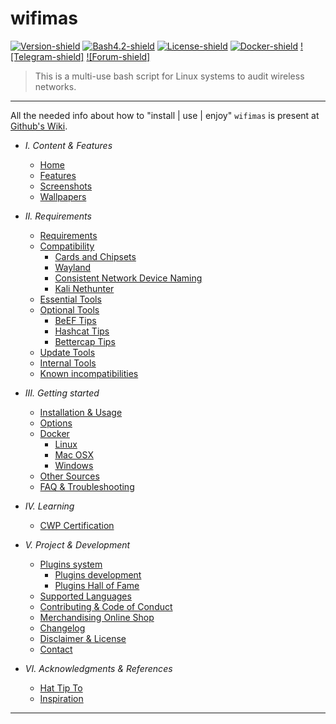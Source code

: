# wifimas
[![Version-shield]](https://raw.githubusercontent.com/1Prodis/wifimas/master/CHANGELOG.md) [![Bash4.2-shield]](http://tldp.org/LDP/abs/html/bashver4.html#AEN21220) [![License-shield]](https://raw.githubusercontent.com/1Prodis/wifimas/master/LICENSE.md) [![Docker-shield]](https://hub.docker.com/r/1Prodis/wifimas/) [![Telegram-shield]](https://t.me/masterhackteam) [![Forum-shield]](https://masterhackteam.com)




> This is a multi-use bash script for Linux systems to audit wireless networks.



---

All the needed info about how to "install | use | enjoy" `wifimas` is present at [Github's Wiki].

- *I. Content & Features*
  - [Home]
  - [Features]
  - [Screenshots]
  - [Wallpapers]


- *II. Requirements*
  - [Requirements]
  - [Compatibility]
	 - [Cards and Chipsets]
	 - [Wayland]
	 - [Consistent Network Device Naming]
	 - [Kali Nethunter]
  - [Essential Tools]
  - [Optional Tools]
	 - [BeEF Tips]
	 - [Hashcat Tips]
	 - [Bettercap Tips]
  - [Update Tools]
  - [Internal Tools]
  - [Known incompatibilities]


- *III. Getting started*
  - [Installation & Usage]
  - [Options]
  - [Docker]
	 - [Linux]
	 - [Mac OSX]
	 - [Windows]
  - [Other Sources]
  - [FAQ & Troubleshooting]


- *IV. Learning*
  - [CWP Certification]


- *V. Project & Development*
  - [Plugins system]
	 - [Plugins development]
	 - [Plugins Hall of Fame]
  - [Supported Languages]
  - [Contributing & Code of Conduct]
  - [Merchandising Online Shop]
  - [Changelog]
  - [Disclaimer & License]
  - [Contact]


- *VI. Acknowledgments & References*
  - [Hat Tip To]
  - [Inspiration]

---

[Banner]: https://raw.githubusercontent.com/1Prodis/wifimas/master/imgs/banners/wifimas_banner.png "We will conquer the earth!!"
[Github's Wiki]: https://github.com/1Prodis/wifimas/wiki

[Home]: https://github.com/1Prodis/wifimas/wiki
[Features]: https://github.com/1Prodis/wifimas/wiki/Features
[Screenshots]: https://github.com/1Prodis/wifimas/wiki/Screenshots
[Wallpapers]: https://github.com/1Prodis/wifimas/wiki/Wallpapers
[Requirements]: https://github.com/1Prodis/wifimas/wiki/Requirements
[Compatibility]: https://github.com/1Prodis/wifimas/wiki/Compatibility
[Cards and Chipsets]: https://github.com/1Prodis/wifimas/wiki/Cards%20and%20Chipsets
[Wayland]: https://github.com/1Prodis/wifimas/wiki/Wayland
[Consistent Network Device Naming]: https://github.com/1Prodis/wifimas/wiki/Consistent%20Network%20Device%20Naming
[Kali Nethunter]: https://github.com/1Prodis/wifimas/wiki/Kali%20Nethunter
[Essential Tools]: https://github.com/1Prodis/wifimas/wiki/Essential%20Tools
[Optional Tools]: https://github.com/1Prodis/wifimas/wiki/Optional%20Tools
[BeEF Tips]: https://github.com/1Prodis/wifimas/wiki/BeEF%20Tips
[Hashcat Tips]: https://github.com/1Prodis/wifimas/wiki/Hashcat%20Tips
[Bettercap Tips]: https://github.com/1Prodis/wifimas/wiki/Bettercap%20Tips
[Update Tools]: https://github.com/1Prodis/wifimas/wiki/Update%20Tools
[Internal Tools]: https://github.com/1Prodis/wifimas/wiki/Internal%20Tools
[Known incompatibilities]: https://github.com/1Prodis/wifimas/wiki/Known%20incompatibilities
[Installation & Usage]: https://github.com/1Prodis/wifimas/wiki/Installation%20&%20Usage
[Options]: https://github.com/1Prodis/wifimas/wiki/Options
[Docker]: https://github.com/1Prodis/wifimas/wiki/Docker
[Linux]: https://github.com/1Prodis/wifimas/wiki/Docker%20Linux
[Mac OSX]: https://github.com/1Prodis/wifimas/wiki/Docker%20Mac%20OSX
[Windows]: https://github.com/1Prodis/wifimas/wiki/Docker%20Windows
[Other Sources]: https://github.com/1Prodis/wifimas/wiki/Other%20Sources
[FAQ & Troubleshooting]: https://github.com/1Prodis/wifimas/wiki/FAQ%20&%20Troubleshooting
[CWP Certification]: https://github.com/1Prodis/wifimas/wiki/CWP%20Certification
[Plugins system]: https://github.com/1Prodis/wifimas/wiki/Plugins%20System
[Plugins development]: https://github.com/1Prodis/wifimas/wiki/Plugins%20Development
[Plugins Hall of Fame]: https://github.com/1Prodis/wifimas/wiki/Plugins%20Hall%20of%20Fame
[Supported Languages]: https://github.com/1Prodis/wifimas/wiki/Supported%20Languages
[Contributing & Code of Conduct]: https://github.com/1Prodis/wifimas/wiki/Contributing-&-Code-of-Conduct
[Merchandising Online Shop]: https://wifimas.creator-spring.com/
[Changelog]: https://github.com/1Prodis/wifimas/wiki/Changelog
[Disclaimer & License]: https://github.com/1Prodis/wifimas/wiki/Disclaimer%20&%20License
[Contact]: https://github.com/1Prodis/wifimas/wiki/Contact
[Hat Tip To]: https://github.com/1Prodis/wifimas/wiki/Hat%20Tip%20To
[Inspiration]: https://github.com/1Prodis/wifimas/wiki/Inspiration

[Version-shield]: https://img.shields.io/badge/version-11.40-blue.svg?style=flat-square&colorA=273133&colorB=0093ee "Latest version"
[Bash4.2-shield]: https://img.shields.io/badge/bash-4.2%2B-blue.svg?style=flat-square&colorA=273133&colorB=00db00 "Bash 4.2 or later"
[License-shield]: https://img.shields.io/badge/license-GPL%20v3%2B-blue.svg?style=flat-square&colorA=273133&colorB=bd0000 "GPL v3+"
[Docker-shield]: https://img.shields.io/docker/automated/1Prodis/wifimas.svg?style=flat-square&colorA=273133&colorB=a9a9a9 "Docker rules!"
[Discord-shield]: https://img.shields.io/discord/629812069964840991.svg?style=flat-square&colorA=273133&colorB=CBA317&logo=discord&label=Discord%20chat
[Paypal-shield]: https://img.shields.io/badge/donate-paypal-blue.svg?style=flat-square&colorA=273133&colorB=b008bb "Paypal"
[Cryptocurrencies-shield]: https://img.shields.io/badge/donate-cryptocurrencies-blue.svg?style=flat-square&colorA=273133&colorB=f7931a "Cryptocurrencies"
